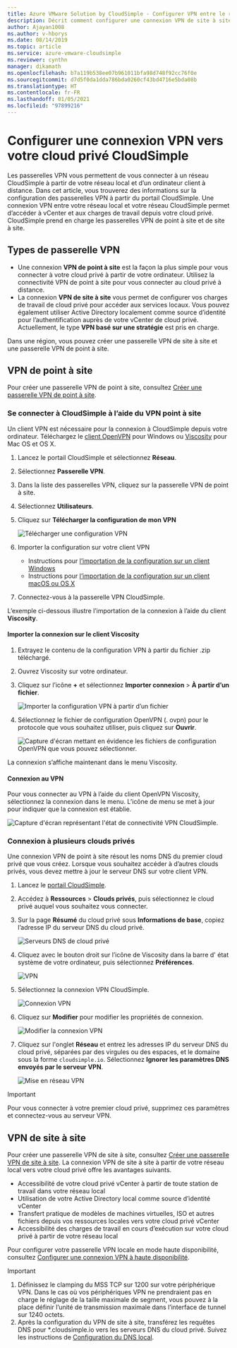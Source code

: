 ```yaml
---
title: Azure VMware Solution by CloudSimple - Configurer VPN entre le réseau local et le cloud privé
description: Décrit comment configurer une connexion VPN de site à site ou de point à site entre votre réseau local et votre cloud privé CloudSimple
author: Ajayan1008
ms.author: v-hborys
ms.date: 08/14/2019
ms.topic: article
ms.service: azure-vmware-cloudsimple
ms.reviewer: cynthn
manager: dikamath
ms.openlocfilehash: b7a119b538ee07b961011bfa98d748f92cc76f0e
ms.sourcegitcommit: d7d5f0da1dda786bda0260cf43bd4716e5bda08b
ms.translationtype: HT
ms.contentlocale: fr-FR
ms.lasthandoff: 01/05/2021
ms.locfileid: "97899216"
---
```

# <a name="configure-a-vpn-connection-to-your-cloudsimple-private-cloud"></a>Configurer une connexion VPN vers votre cloud privé CloudSimple

Les passerelles VPN vous permettent de vous connecter à un réseau CloudSimple à partir de votre réseau local et d’un ordinateur client à distance.  Dans cet article, vous trouverez des informations sur la configuration des passerelles VPN à partir du portail CloudSimple.  Une connexion VPN entre votre réseau local et votre réseau CloudSimple permet d’accéder à vCenter et aux charges de travail depuis votre cloud privé. CloudSimple prend en charge les passerelles VPN de point à site et de site à site.

## <a name="vpn-gateway-types"></a>Types de passerelle VPN

* Une connexion **VPN de point à site** est la façon la plus simple pour vous connecter à votre cloud privé à partir de votre ordinateur. Utilisez la connectivité VPN de point à site pour vous connecter au cloud privé à distance.
* La connexion **VPN de site à site** vous permet de configurer vos charges de travail de cloud privé pour accéder aux services locaux. Vous pouvez également utiliser Active Directory localement comme source d’identité pour l’authentification auprès de votre vCenter de cloud privé.  Actuellement, le type **VPN basé sur une stratégie** est pris en charge.

Dans une région, vous pouvez créer une passerelle VPN de site à site et une passerelle VPN de point à site.

## <a name="point-to-site-vpn"></a>VPN de point à site

Pour créer une passerelle VPN de point à site, consultez [Créer une passerelle VPN de point à site](vpn-gateway.md#create-point-to-site-vpn-gateway).

### <a name="connect-to-cloudsimple-using-point-to-site-vpn"></a>Se connecter à CloudSimple à l’aide du VPN point à site

Un client VPN est nécessaire pour la connexion à CloudSimple depuis votre ordinateur.  Téléchargez le [client OpenVPN](https://openvpn.net/community-downloads/) pour Windows ou [Viscosity](https://www.sparklabs.com/viscosity/download/) pour Mac OS et OS X.

1. Lancez le portail CloudSimple et sélectionnez **Réseau**.
2. Sélectionnez **Passerelle VPN**.
3. Dans la liste des passerelles VPN, cliquez sur la passerelle VPN de point à site.
4. Sélectionnez **Utilisateurs**.
5. Cliquez sur **Télécharger la configuration de mon VPN**

    ![Télécharger une configuration VPN](media/download-p2s-vpn-configuration.png)

6. Importer la configuration sur votre client VPN

    * Instructions pour [l’importation de la configuration sur un client Windows](https://openvpn.net/vpn-server-resources/connecting-to-access-server-with-windows/#openvpn-open-source-openvpn-gui-program)
    * Instructions pour [l’importation de la configuration sur un client macOS ou OS X](https://www.sparklabs.com/support/kb/article/getting-started-with-viscosity-mac/#creating-your-first-connection)

7. Connectez-vous à la passerelle VPN CloudSimple.

L’exemple ci-dessous illustre l’importation de la connexion à l’aide du client **Viscosity**.

#### <a name="import-connection-on-viscosity-client"></a>Importer la connexion sur le client Viscosity

1. Extrayez le contenu de la configuration VPN à partir du fichier .zip téléchargé.

2. Ouvrez Viscosity sur votre ordinateur.

3. Cliquez sur l’icône **+** et sélectionnez **Importer connexion** > **À partir d’un fichier**.

    ![Importer la configuration VPN à partir d’un fichier](media/import-p2s-vpn-config.png)

4. Sélectionnez le fichier de configuration OpenVPN (. ovpn) pour le protocole que vous souhaitez utiliser, puis cliquez sur **Ouvrir**.

    ![Capture d'écran mettant en évidence les fichiers de configuration OpenVPN que vous pouvez sélectionner.](media/import-p2s-vpn-config-choose-ovpn.png)

La connexion s’affiche maintenant dans le menu Viscosity.

#### <a name="connect-to-the-vpn"></a>Connexion au VPN

Pour vous connecter au VPN à l’aide du client OpenVPN Viscosity, sélectionnez la connexion dans le menu. L’icône de menu se met à jour pour indiquer que la connexion est établie.

![Capture d'écran représentant l'état de connectivité VPN CloudSimple.](media/vis03.png)

### <a name="connecting-to-multiple-private-clouds"></a>Connexion à plusieurs clouds privés

Une connexion VPN de point à site résout les noms DNS du premier cloud privé que vous créez. Lorsque vous souhaitez accéder à d’autres clouds privés, vous devez mettre à jour le serveur DNS sur votre client VPN.

1. Lancez le [portail CloudSimple](access-cloudsimple-portal.md).

2. Accédez à **Ressources** > **Clouds privés**, puis sélectionnez le cloud privé auquel vous souhaitez vous connecter.

3. Sur la page **Résumé** du cloud privé sous **Informations de base**, copiez l’adresse IP du serveur DNS du cloud privé.

    ![Serveurs DNS de cloud privé](media/private-cloud-dns-server.png)

4. Cliquez avec le bouton droit sur l’icône de Viscosity dans la barre d' état système de votre ordinateur, puis sélectionnez **Préférences**.

    ![VPN](media/vis00.png)

5. Sélectionnez la connexion VPN CloudSimple.

    ![Connexion VPN](media/viscosity-client.png)

6. Cliquez sur **Modifier** pour modifier les propriétés de connexion.

    ![Modifier la connexion VPN](media/viscosity-edit-connection.png)

7. Cliquez sur l'onglet **Réseau** et entrez les adresses IP du serveur DNS du cloud privé, séparées par des virgules ou des espaces, et le domaine sous la forme ```cloudsimple.io```.  Sélectionnez **Ignorer les paramètres DNS envoyés par le serveur VPN**.

    ![Mise en réseau VPN](media/viscosity-edit-connection-networking.png)

> [!IMPORTANT]
> Pour vous connecter à votre premier cloud privé, supprimez ces paramètres et connectez-vous au serveur VPN.

## <a name="site-to-site-vpn"></a>VPN de site à site

Pour créer une passerelle VPN de site à site, consultez [Créer une passerelle VPN de site à site](vpn-gateway.md#set-up-a-site-to-site-vpn-gateway).  La connexion VPN de site à site à partir de votre réseau local vers votre cloud privé offre les avantages suivants.  

* Accessibilité de votre cloud privé vCenter à partir de toute station de travail dans votre réseau local
* Utilisation de votre Active Directory local comme source d’identité vCenter
* Transfert pratique de modèles de machines virtuelles, ISO et autres fichiers depuis vos ressources locales vers votre cloud privé vCenter
* Accessibilité des charges de travail en cours d’exécution sur votre cloud privé à partir de votre réseau local

Pour configurer votre passerelle VPN locale en mode haute disponibilité, consultez [Configurer une connexion VPN à haute disponibilité](high-availability-vpn-connection.md).

> [!IMPORTANT]
>    1. Définissez le clamping du MSS TCP sur 1200 sur votre périphérique VPN. Dans le cas où vos périphériques VPN ne prendraient pas en charge le réglage de la taille maximale de segment, vous pouvez à la place définir l’unité de transmission maximale dans l’interface de tunnel sur 1240 octets.
> 2. Après la configuration du VPN de site à site, transférez les requêtes DNS pour *.cloudsimple.io vers les serveurs DNS du cloud privé.  Suivez les instructions de [Configuration du DNS local](on-premises-dns-setup.md).
